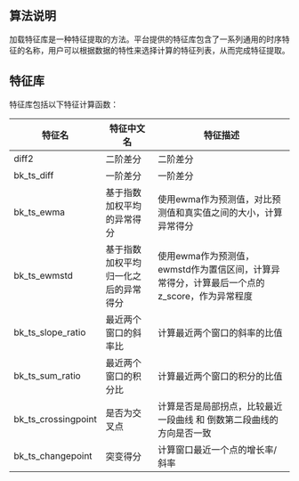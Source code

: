 ## 算法说明

加载特征库是一种特征提取的方法。平台提供的特征库包含了一系列通用的时序特征的名称，用户可以根据数据的特性来选择计算的特征列表，从而完成特征提取。



## 特征库


特征库包括以下特征计算函数：


| 特征名                 | 特征中文名              | 特征描述                                                   |
|---------------------|--------------------|--------------------------------------------------------|
| diff2               | 二阶差分               | 二阶差分                                                   |
| bk_ts_diff          | 一阶差分               | 一阶差分                                                   |
| bk_ts_ewma          | 基于指数加权平均的异常得分      | 使用ewma作为预测值，对比预测值和真实值之间的大小，计算异常得分                      |
| bk_ts_ewmstd        | 基于指数加权平均归一化之后的异常得分 | 使用ewma作为预测值，ewmstd作为置信区间，计算异常得分，计算最后一个点的z_score，作为异常程度 |
| bk_ts_slope_ratio   | 最近两个窗口的斜率比         | 计算最近两个窗口的斜率的比值                                         |
| bk_ts_sum_ratio     | 最近两个窗口的积分比         | 计算最近两个窗口的积分的比值                                         |
| bk_ts_crossingpoint | 是否为交叉点             | 计算是否是局部拐点，比较最近一段曲线 和 倒数第二段曲线的方向是否一致                    |
| bk_ts_changepoint   | 突变得分               | 计算窗口最近一个点的增长率/斜率                                       |